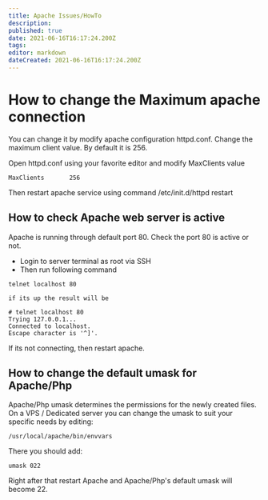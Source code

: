 ```yaml
---
title: Apache Issues/HowTo
description: 
published: true
date: 2021-06-16T16:17:24.200Z
tags: 
editor: markdown
dateCreated: 2021-06-16T16:17:24.200Z
---
```


# How to change the Maximum apache connection

You can change it by modify apache configuration httpd.conf. Change the maximum client value. By default it is 256. 

Open httpd.conf using your favorite editor and modify MaxClients value

```
MaxClients       256
```
Then restart apache service using command /etc/init.d/httpd restart

## How to check Apache web server is active

Apache is running through default port 80. Check the port 80 is active or not.

- Login to server terminal as root via SSH
- Then run following command 

```
telnet localhost 80
 
if its up the result will be
 
# telnet localhost 80
Trying 127.0.0.1...
Connected to localhost.
Escape character is '^]'.
```
If its not connecting, then restart apache.

## How to change the default umask for Apache/Php

Apache/Php umask determines the permissions for the newly created files. On a VPS / Dedicated server you can change the umask to suit your specific needs by editing:

```
/usr/local/apache/bin/envvars
```

There you should add:

```
umask 022
```

Right after that restart Apache and Apache/Php's default umask will become 22.




